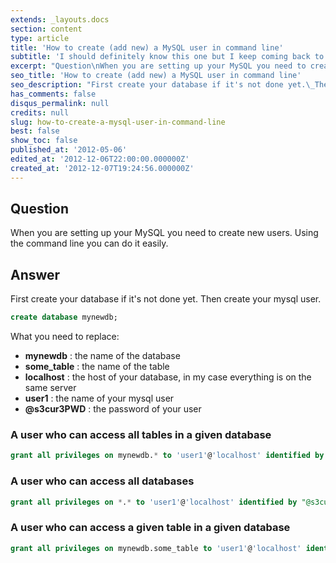 ```yaml
---
extends: _layouts.docs
section: content
type: article
title: 'How to create (add new) a MySQL user in command line'
subtitle: 'I should definitely know this one but I keep coming back to this quick post'
excerpt: "Question\nWhen you are setting up your MySQL you need to create new users. Using the command line you can do it easily.\nAnswer\nFirst create your database if it's not done yet.\_Then create your mysql user.\ncreate database mynewdb;\n\nWhat you need to replace:\n\n\nmynewdb : the name of..."
seo_title: 'How to create (add new) a MySQL user in command line'
seo_description: "First create your database if it's not done yet.\_Then create your mysql user with the following command."
has_comments: false
disqus_permalink: null
credits: null
slug: how-to-create-a-mysql-user-in-command-line
best: false
show_toc: false
published_at: '2012-05-06'
edited_at: '2012-12-06T22:00:00.000000Z'
created_at: '2012-12-07T19:24:56.000000Z'
---
```


## Question

When you are setting up your MySQL you need to create new users. Using the command line you can do it easily.

## Answer


First create your database if it's not done yet. Then create your mysql user.

```sql
create database mynewdb;
```

What you need to replace:

* **mynewdb** : the name of the database
* **some_table** : the name of the table
* **localhost** : the host of your database, in my case everything is on the same server
* **user1** : the name of your mysql user
* **@s3cur3PWD** : the password of your user

### A user who can access all tables in a given database

```sql
grant all privileges on mynewdb.* to 'user1'@'localhost' identified by "@s3cur3PWD";
```

### A user who can access all databases

```sql
grant all privileges on *.* to 'user1'@'localhost' identified by "@s3cur3PWD";
```

### A user who can access a given table in a given database

```sql
grant all privileges on mynewdb.some_table to 'user1'@'localhost' identified by "@s3cur3PWD";
```
